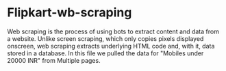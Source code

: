 # Flipkart-wb-scraping
Web scraping is the process of using bots to extract content and data from a website. Unlike screen scraping, which only copies pixels displayed onscreen, web scraping extracts underlying HTML code and, with it, data stored in a database.
In this file we pulled the data for "Mobiles under 20000 INR" from Multiple pages.
